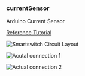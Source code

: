 ### currentSensor  
Arduino Current Sensor  

[Reference Tutorial](https://openhomeautomation.net/arduino-wifi-switch/)  

![Smartswitch Circuit Layout](https://raw.githubusercontent.com/Hadesy2k/currentReader/master/images/circuit%20layout.png?token=AI5v2mcxjS5ilOprahdOV-Xo_goYmcSZks5YtALfwA%3D%3D)

![Acutal connection 1](https://raw.githubusercontent.com/Hadesy2k/currentReader/master/images/actual%20connection%201.png?token=AI5v2j57U4fqWoqGtOvlIj9rVIPBqbgdks5YtAL-wA%3D%3D)

![Actual connection 2](https://raw.githubusercontent.com/Hadesy2k/currentReader/master/images/actual%20connection%202.png?token=AI5v2mKWEcZU4HClKj54GoaE4K58PB_rks5YtAMQwA%3D%3D)